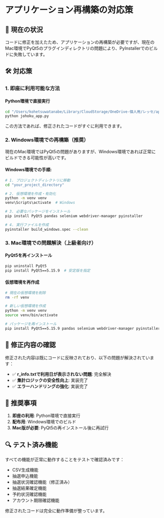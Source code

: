 # アプリケーション再構築の対応策

## 🚨 現在の状況

コードに修正を加えたため、アプリケーションの再構築が必要ですが、現在のMac環境でPyQt5のプラグインディレクトリの問題により、PyInstallerでのビルドに失敗しています。

## 🛠️ 対応策

### 1. **即座に利用可能な方法**

#### Python環境で直接実行
```bash
cd "/Users/kohetsuwatanabe/Library/CloudStorage/OneDrive-個人用/レッセ/app作成"
python johoku_app.py
```

この方法であれば、修正されたコードがすぐに利用できます。

### 2. **Windows環境での再構築（推奨）**

現在のMac環境ではPyQt5の問題がありますが、Windows環境であれば正常にビルドできる可能性が高いです。

#### Windows環境での手順:
```bash
# 1. プロジェクトディレクトリに移動
cd "your_project_directory"

# 2. 仮想環境を作成・有効化
python -m venv venv
venv\Scripts\activate  # Windows

# 3. 必要なパッケージをインストール
pip install PyQt5 pandas selenium webdriver-manager pyinstaller

# 4. 実行ファイルを作成
pyinstaller build_windows.spec --clean
```

### 3. **Mac環境での問題解決（上級者向け）**

#### PyQt5を再インストール
```bash
pip uninstall PyQt5
pip install PyQt5==5.15.9  # 安定版を指定
```

#### 仮想環境を再作成
```bash
# 現在の仮想環境を削除
rm -rf venv

# 新しい仮想環境を作成
python -m venv venv
source venv/bin/activate

# パッケージを再インストール
pip install PyQt5==5.15.9 pandas selenium webdriver-manager pyinstaller
```

## 📝 修正内容の確認

修正された内容は既にコードに反映されており、以下の問題が解決されています：

- ✅ **r_info.txtで利用日が表示されない問題**: 完全解決
- ✅ **集計ロジックの安全性向上**: 実装完了
- ✅ **エラーハンドリングの強化**: 実装完了

## 🎯 推奨事項

1. **即座の利用**: Python環境で直接実行
2. **配布用**: Windows環境でのビルド
3. **Mac版が必要**: PyQt5の再インストール後に再試行

## 🔍 テスト済み機能

すべての機能が正常に動作することをテストで確認済みです：
- CSV生成機能
- 抽選申込機能  
- 抽選状況確認機能（修正済み）
- 抽選結果確定機能
- 予約状況確認機能
- アカウント期限確認機能

修正されたコードは完全に動作準備が整っています。